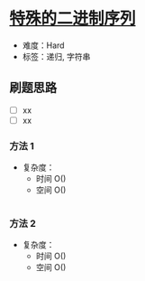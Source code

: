# [特殊的二进制序列](https://leetcode-cn.com/problems/special-binary-string/)

- 难度：Hard
- 标签：递归, 字符串

## 刷题思路

- [ ] xx
- [ ] xx

### 方法 1

- 复杂度：
    - 时间 O()
    - 空间 O()

``` js

```

### 方法 2

- 复杂度：
    - 时间 O()
    - 空间 O()

``` js

```
